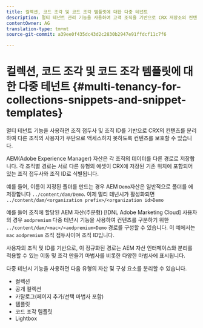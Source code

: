 ```yaml
---
title: 컬렉션, 코드 조각 및 코드 조각 템플릿에 대한 다중 테넌트
description: 멀티 테넌트 관리 기능을 사용하여 고객 조직을 기반으로 CRX 저장소의 컨텐츠를 분리하여 무단 액세스를 방지하는 방법을 알아봅니다.
contentOwner: AG
translation-type: tm+mt
source-git-commit: a39ee0f435dc43d2c2830b2947e91ffdcf11c7f6

---
```



# 컬렉션, 코드 조각 및 코드 조각 템플릿에 대한 다중 테넌트 {#multi-tenancy-for-collections-snippets-and-snippet-templates}

멀티 테넌트 기능을 사용하면 조직 접두사 및 조직 ID를 기반으로 CRX의 컨텐츠를 분리하여 다른 조직의 사용자가 무단으로 액세스하지 못하도록 컨텐츠를 보호할 수 있습니다.

AEM(Adobe Experience Manager) 자산은 각 조직의 데이터를 다른 경로로 저장합니다. 각 조직별 경로는 서로 다른 유형의 에셋이 CRX에 저장된 기존 위치에 포함되어 있는 조직 접두사와 조직 ID로 식별됩니다.

예를 들어, 이름이 지정된 폴더를 만드는 경우 AEM `Demo`자산은 일반적으로 폴더를 에 저장합니다 `../content/dam/Demo`. 이제 멀티 테넌시가 활성화되면 `../content/dam/<organization prefix>/<organization id>Demo`

예를 들어 조직에 할당된 AEM 자산(주문형) [!DNL Adobe Marketing Cloud] 사용자의 경우 `aodpremium` 다중 테넌시 기능을 사용하여 컨텐츠를 구분하기 위한 `../content/dam/<mac>/<aodpremium>Demo` 경로를 구성할 수 있습니다. 이 예에서는 `mac` `aodpremium` 조직 접두사이며 조직 ID입니다.

사용자의 조직 및 ID를 기반으로, 이 정규화된 경로는 AEM 자산 인터페이스와 분리를 적용할 수 있는 이동 및 조각 만들기 마법사를 비롯한 다양한 마법사에 표시됩니다.

다중 테넌시 기능을 사용하면 다음 유형의 자산 및 구성 요소를 분리할 수 있습니다.

* 컬렉션
* 공개 컬렉션
* 카탈로그(페이지 추가/선택 마법사 포함)
* 템플릿
* 코드 조각 템플릿
* Lightbox

